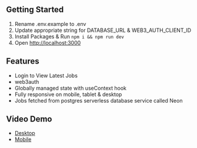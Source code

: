## Getting Started

1. Rename .env.example to .env
2. Update appropriate string for DATABASE_URL & WEB3_AUTH_CLIENT_ID
3. Install Packages & Run `npm i && npm run dev`
4. Open [http://localhost:3000](http://localhost:3000)

## Features

- Login to View Latest Jobs
- web3auth
- Globally managed state with useContext hook
- Fully responsive on mobile, tablet & desktop
- Jobs fetched from postgres serverless database service called Neon

## Video Demo

- [Desktop](https://drive.google.com/file/d/13ovu6ZdfqWQ4dyg1DCYrQ8BuS2oFt94Q/view)
- [Mobile](https://drive.google.com/file/d/1Ou7qyrR31srBQLOogAuNNWcpwOu5swUe/view?usp=sharing)

